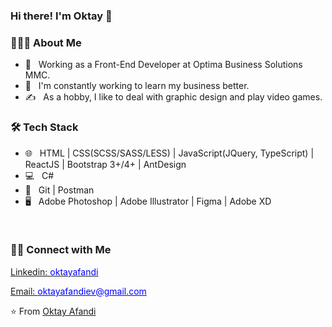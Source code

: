 ### Hi there! I'm Oktay 👋

<h3> 👨🏻‍💻 About Me </h3>

- 💼 &nbsp; Working as a Front-End Developer at Optima Business Solutions MMC.
- 🌱 &nbsp; I'm constantly working to learn my business better.
- ✍️ &nbsp; As a hobby, I like to deal with graphic design and play video games.

<h3> 🛠 Tech Stack </h3>

- 🌐 &nbsp; HTML | CSS(SCSS/SASS/LESS) | JavaScript(JQuery, TypeScript) | ReactJS | Bootstrap 3+/4+ | AntDesign 
- 💻 &nbsp; C#
- 🔧 &nbsp; Git | Postman
- 🖥 &nbsp; Adobe Photoshop | Adobe Illustrator | Figma | Adobe XD

<br/>

<h3> 🤝🏻 Connect with Me </h3>

<p align="center">
<a href="https://www.linkedin.com/in/oktay-afandi-76365a209/">
<p>Linkedin: <span style="color:blue">oktayafandi</span> </p>
</a>
<a href="mailto:oktayafandiev@gmail.com">
<p>Email: <span style="color:blue">oktayafandiev@gmail.com</span> </p>
</a>
</p>

⭐️ From [Oktay Afandi](https://github.com/oktayafandi)